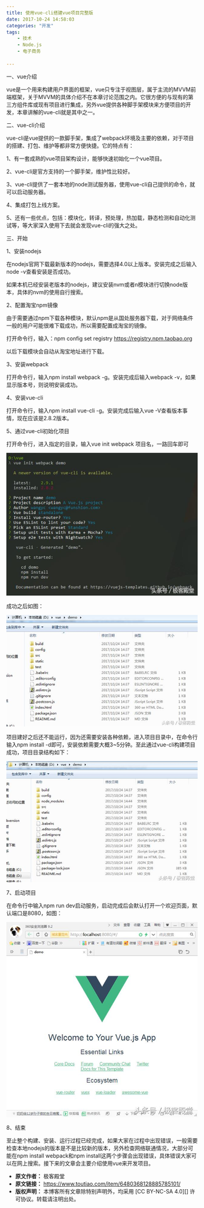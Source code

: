 ```yaml
---
title: 使用vue-cli搭建vue项目完整版
date: 2017-10-24 14:58:03
categories: "开发"
tags:
	- 技术
	- Node.js
	- 电子商务

---
```


一、vue介绍

vue是一个用来构建用户界面的框架，vue只专注于视图层，属于主流的MVVM前端框架，关于MVVM的具体介绍不在本章讨论范围之内。它很方便的与现有的第三方组件库或现有项目进行集成，另外vue提供各种脚手架模块来方便项目的开发，本章讲解的vue-cli就是其中之一。

二、vue-cli介绍

vue-cli是vue提供的一款脚手架，集成了webpack环境及主要的依赖，对于项目的搭建、打包、维护等都非常方便快捷。它的特点有：

1、有一套成熟的vue项目架构设计，能够快速初始化一个vue项目。

2、vue-cli是官方支持的一个脚手架，维护性比较好。

3、vue-cli提供了一套本地的node测试服务器，使用vue-cli自己提供的命令，就可以启动服务器。

4、集成打包上线方案。

5、还有一些优点，包括：模块化，转译，预处理，热加载，静态检测和自动化测试等，等大家深入使用下去就会发现vue-cli的强大之处。

三、开始

1、安装nodejs

在nodejs官网下载最新版本的nodejs，需要选择4.0以上版本。安装完成之后输入node -v查看安装是否成功。

如果本机已经安装老版本的nodejs，建议安装nvm或者n模块进行切换node版本，具体的nvm的使用自行搜索。

2、配置淘宝npm镜像

由于需要通过npm下载各种模块，默认npm是从国处服务器下载，对于网络条件一般的用户可能很难下载成功，所以需要配置成淘宝的镜像。

打开命令行，输入：npm config set registry https://registry.npm.taobao.org

以后下载模块会自动从淘宝地址进行下载。

3、安装webpack

打开命令行，输入npm install webpack -g。安装完成后输入webpack -v，如果显示版本号，则说明安装成功。

4、安装vue-cli

打开命令行，输入npm install vue-cli -g。安装完成后输入vue -V查看版本事情，现在应该是2.8.2版本。

5、通过vue-cli初始化项目

打开命令行，进入指定的目录，输入vue init webpack 项目名，一路回车即可

![使用vue-cli搭建vue项目完整版][vue-cli_vue]

成功之后如图：

![使用vue-cli搭建vue项目完整版][vue-cli_vue 1]

项目建好之后还不能运行，因为还需要安装各种依赖，进入项目目录中，在命令行输入npm install -d即可，安装依赖需要大概3~5分钟。至此通过vue-cli构建项目成功，项目目录结构如下：

![使用vue-cli搭建vue项目完整版][vue-cli_vue 2]

7、启动项目

在命令行中输入npm run dev启动服务，启动完成后会默认打开一个欢迎页面，默认端口是8080，如图：

![使用vue-cli搭建vue项目完整版][vue-cli_vue 3]

8、结束  


至止整个构建、安装、运行过程已经完成，如果大家在过程中出现错误，一般需要检查本地nodejs的版本是不是比较新的版本，另外检查网络联通情况，大部分可能在npm install webpack和npm install这两个步骤会出现错误，具体错误大家可以在网上搜索。接下来的文章会主要介绍使用vue来开发项目。


[vue-cli_vue]: static/resources/crawler/JAAI-UFEN-ZIB2.jpg
[vue-cli_vue 1]: static/resources/crawler/YQUZ-AV3E-Y7VI.jpg
[vue-cli_vue 2]: static/resources/crawler/F36V-32QV-N7ZR.jpg
[vue-cli_vue 3]: static/resources/crawler/R22Y-YQB7-ZENZ.jpg
 *  **原文作者：** 极客殿堂
 *  **原文链接：** https://www.toutiao.com/item/6480368128885785101/
 *  **版权声明：** 本博客所有文章除特别声明外，均采用 [CC BY-NC-SA 4.0][] 许可协议。转载请注明出处。
